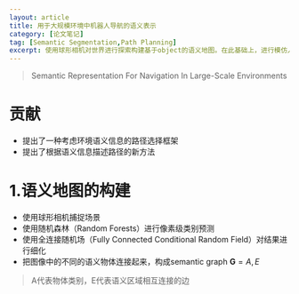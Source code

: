 ```yaml
---
layout: article
title: 用于大规模环境中机器人导航的语义表示
category: [论文笔记]
tag: [Semantic Segmentation,Path Planning]
excerpt: 使用球形相机对世界进行探索构建基于object的语义地图。在此基础上，进行模仿人类决策的路径选择和路径描述。
---
```

> Semantic Representation For Navigation In Large-Scale Environments



# 贡献
- 提出了一种考虑环境语义信息的路径选择框架
- 提出了根据语义信息描述路径的新方法

# 1.语义地图的构建
- 使用球形相机捕捉场景
- 使用随机森林（Random Forests）进行像素级类别预测
- 使用全连接随机场（Fully Connected Conditional Random Field）对结果进行细化
- 把图像中的不同的语义物体连接起来，构成semantic graph $\textbf{G}={A,E}$
> A代表物体类别，E代表语义区域相互连接的边
